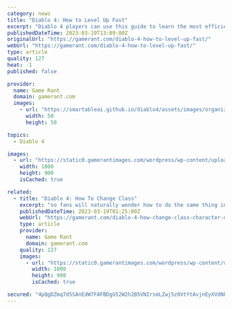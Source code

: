 ```yaml
---
category: news
title: "Diablo 4: How to Level Up Fast"
excerpt: "Diablo 4 players can use this guide to learn the most efficient way to level up as fast as possible in the beta. Leveling up is essential to advancing in Diablo 4, but it can be overdone. The world ..."
publishedDateTime: 2023-03-19T13:09:00Z
originalUrl: "https://gamerant.com/diablo-4-how-to-level-up-fast/"
webUrl: "https://gamerant.com/diablo-4-how-to-level-up-fast/"
type: article
quality: 127
heat: -1
published: false

provider:
  name: Game Rant
  domain: gamerant.com
  images:
    - url: "https://smartableai.github.io/diablo4/assets/images/organizations/gamerant.com-50x50.jpg"
      width: 50
      height: 50

topics:
  - Diablo 4

images:
  - url: "https://static0.gamerantimages.com/wordpress/wp-content/uploads/2023/03/diablo-4-leveling-featured.jpg"
    width: 1800
    height: 900
    isCached: true

related:
  - title: "Diablo 4: How To Change Class"
    excerpt: "so fans will naturally wonder how to do the same thing in Diablo 4. It's natural for RPG fans to want to switch character classes. Each one brings a new playstyle to the table. Especially in the case ..."
    publishedDateTime: 2023-03-19T01:25:00Z
    webUrl: "https://gamerant.com/diablo-4-how-change-class-character-different-transfer-new/"
    type: article
    provider:
      name: Game Rant
      domain: gamerant.com
    quality: 127
    images:
      - url: "https://static0.gamerantimages.com/wordpress/wp-content/uploads/wm/2023/03/diablo-4-how-to-change-classes-collage.jpg"
        width: 1800
        height: 900
        isCached: true

secured: "4pQgDZmq7d5SAnEdW7FAFBDgG52W2h2B5VNIrsmLZwj5z0VtYtAvjnEyXVdNEk0toxKDd/rW5RgB4lOn1jDWvu2RfI4Y8pgUFPNXokT++5COIjSYdG17hJK/eGKlq/Ry0LnYcNTx6zGBmIx7NxqDUJy5ExSFHWVZj/fp6L7/xtB+H4RUuobg3J8Hmg1+Rz6aL14sTJHAbPd36Q1qlEFtL5yT5iXOd4VWWto3nUIGz/xU+2nc5h+xIAn+NMg3v34x/Hl4DR2IbaMdqkvSMbD1tZ7vABb2D4crrC/IeVmj7lAoeduj3EeP8WwrXW0MB3oOfvreofMEIquhjsQp0NIhl3h2FlSzjNpJ7P5nCOk38Lo=;i+tPRwighOeMWCDOzQQi4w=="
---
```


